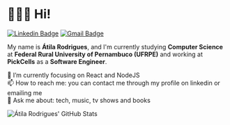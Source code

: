 # 👨‍💻👋 Hi!

[![Linkedin Badge](https://img.shields.io/badge/-atilara-blue?style=flat-square&logo=Linkedin&logoColor=white&link=https://www.linkedin.com/in/atilara/)](https://www.linkedin.com/in/atilara/)
[![Gmail Badge](https://img.shields.io/badge/-atila.rodriguesal@gmail.com-c14438?style=flat-square&logo=Gmail&logoColor=white&link=mailto:atila.rodriguesal@gmail.com)](mailto:atila.rodriguesal@gmail.com)

My name is **Átila Rodrigues**, and I'm currently studying **Computer Science** at **Federal Rural University of Pernambuco (UFRPE)** and working at **PickCells** as a **Software Engineer**.

🔭 I’m currently focusing on React and NodeJS <br />
📫 How to reach me: you can contact me through my profile on linkedin or emailing me <br />
💬 Ask me about: tech, music, tv shows and books

<img src="https://github-readme-stats.vercel.app/api?username=atilara&count_private=true&show_icons=true&theme=react" alt="Átila Rodrigues' GitHub Stats">
